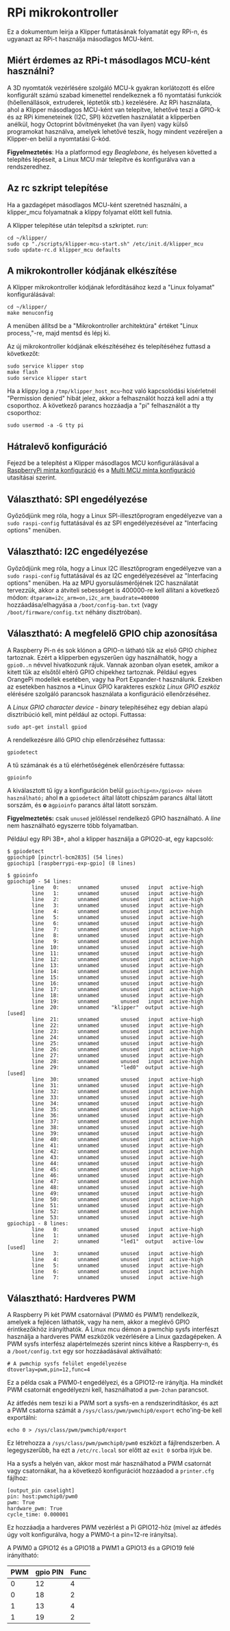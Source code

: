 # RPi mikrokontroller

Ez a dokumentum leírja a Klipper futtatásának folyamatát egy RPi-n, és ugyanazt az RPi-t használja másodlagos MCU-ként.

## Miért érdemes az RPi-t másodlagos MCU-ként használni?

A 3D nyomtatók vezérlésére szolgáló MCU-k gyakran korlátozott és előre konfigurált számú szabad kimenettel rendelkeznek a fő nyomtatási funkciók (hőellenállások, extruderek, léptetők stb.) kezelésére. Az RPi használata, ahol a Klipper másodlagos MCU-ként van telepítve, lehetővé teszi a GPIO-k és az RPi kimeneteinek (I2C, SPI) közvetlen használatát a klipperben anélkül, hogy Octoprint bővítményeket (ha van ilyen) vagy külső programokat használva, amelyek lehetővé teszik, hogy mindent vezéreljen a Klipper-en belül a nyomtatási G-kód.

**Figyelmeztetés**: Ha a platformod egy *Beaglebone*, és helyesen követted a telepítés lépéseit, a Linux MCU már telepítve és konfigurálva van a rendszeredhez.

## Az rc szkript telepítése

Ha a gazdagépet másodlagos MCU-ként szeretnéd használni, a klipper_mcu folyamatnak a klippy folyamat előtt kell futnia.

A Klipper telepítése után telepítsd a szkriptet. run:

```
cd ~/klipper/
sudo cp "./scripts/klipper-mcu-start.sh" /etc/init.d/klipper_mcu
sudo update-rc.d klipper_mcu defaults
```

## A mikrokontroller kódjának elkészítése

A Klipper mikrokontroller kódjának lefordításához kezd a "Linux folyamat" konfigurálásával:

```
cd ~/klipper/
make menuconfig
```

A menüben állítsd be a "Mikrokontroller architektúra" értéket "Linux process,"-re, majd mentsd és lépj ki.

Az új mikrokontroller kódjának elkészítéséhez és telepítéséhez futtasd a következőt:

```
sudo service klipper stop
make flash
sudo service klipper start
```

Ha a klippy.log a `/tmp/klipper_host_mcu`-hoz való kapcsolódási kísérletnél "Permission denied" hibát jelez, akkor a felhasználót hozzá kell adni a tty csoporthoz. A következő parancs hozzáadja a "pi" felhasználót a tty csoporthoz:

```
sudo usermod -a -G tty pi
```

## Hátralevő konfiguráció

Fejezd be a telepítést a Klipper másodlagos MCU konfigurálásával a [RaspberryPi minta konfiguráció](../config/sample-raspberry-pi.cfg) és a [Multi MCU minta konfiguráció](../config/sample-multi-mcu.cfg) utasításai szerint.

## Választható: SPI engedélyezése

Győződjünk meg róla, hogy a Linux SPI-illesztőprogram engedélyezve van a `sudo raspi-config` futtatásával és az SPI engedélyezésével az "Interfacing options" menüben.

## Választható: I2C engedélyezése

Győződjünk meg róla, hogy a Linux I2C illesztőprogram engedélyezve van a `sudo raspi-config` futtatásával és az I2C engedélyezésével az "Interfacing options" menüben. Ha az MPU gyorsulásmérőjének I2C használatát tervezzük, akkor a átviteli sebességet is 400000-re kell állítani a következő módon: `dtparam=i2c_arm=on,i2c_arm_baudrate=400000` hozzáadása/elhagyása a `/boot/config-ban.txt` (vagy `/boot/firmware/config.txt` néhány disztróban).

## Választható: A megfelelő GPIO chip azonosítása

A Raspberry Pi-n és sok klónon a GPIO-n látható tűk az első GPIO chiphez tartoznak. Ezért a klipperben egyszerűen úgy használhatók, hogy a `gpio0..n` névvel hivatkozunk rájuk. Vannak azonban olyan esetek, amikor a kitett tűk az elsőtől eltérő GPIO chipekhez tartoznak. Például egyes OrangePi modellek esetében, vagy ha Port Expander-t használunk. Ezekben az esetekben hasznos a *Linux GPIO karakteres eszköz *Linux GPIO eszköz* elérésére szolgáló parancsok használata a konfiguráció ellenőrzéséhez.

A *Linux GPIO character device - binary* telepítéséhez egy debian alapú disztribúció kell, mint például az octopi. Futtassa:

```
sudo apt-get install gpiod
```

A rendelkezésre álló GPIO chip ellenőrzéséhez futtassa:

```
gpiodetect
```

A tű számának és a tű elérhetőségének ellenőrzésére futtassa:

```
gpioinfo
```

A kiválasztott tű így a konfiguráción belül `gpiochip<n>/gpio<o> néven használható;` ahol **n** a `gpiodetect` által látott chipszám parancs által látott sorszám, és **o** a`gpioinfo` parancs által látott sorszám.

**Figyelmeztetés:** csak `unused` jelöléssel rendelkező GPIO használható. A *line* nem használható egyszerre több folyamatban.

Például egy RPi 3B+, ahol a klipper használja a GPIO20-at, egy kapcsoló:

```
$ gpiodetect
gpiochip0 [pinctrl-bcm2835] (54 lines)
gpiochip1 [raspberrypi-exp-gpio] (8 lines)

$ gpioinfo
gpiochip0 - 54 lines:
        line   0:      unnamed       unused   input  active-high
        line   1:      unnamed       unused   input  active-high
        line   2:      unnamed       unused   input  active-high
        line   3:      unnamed       unused   input  active-high
        line   4:      unnamed       unused   input  active-high
        line   5:      unnamed       unused   input  active-high
        line   6:      unnamed       unused   input  active-high
        line   7:      unnamed       unused   input  active-high
        line   8:      unnamed       unused   input  active-high
        line   9:      unnamed       unused   input  active-high
        line  10:      unnamed       unused   input  active-high
        line  11:      unnamed       unused   input  active-high
        line  12:      unnamed       unused   input  active-high
        line  13:      unnamed       unused   input  active-high
        line  14:      unnamed       unused   input  active-high
        line  15:      unnamed       unused   input  active-high
        line  16:      unnamed       unused   input  active-high
        line  17:      unnamed       unused   input  active-high
        line  18:      unnamed       unused   input  active-high
        line  19:      unnamed       unused   input  active-high
        line  20:      unnamed    "klipper"  output  active-high [used]
        line  21:      unnamed       unused   input  active-high
        line  22:      unnamed       unused   input  active-high
        line  23:      unnamed       unused   input  active-high
        line  24:      unnamed       unused   input  active-high
        line  25:      unnamed       unused   input  active-high
        line  26:      unnamed       unused   input  active-high
        line  27:      unnamed       unused   input  active-high
        line  28:      unnamed       unused   input  active-high
        line  29:      unnamed       "led0"  output  active-high [used]
        line  30:      unnamed       unused   input  active-high
        line  31:      unnamed       unused   input  active-high
        line  32:      unnamed       unused   input  active-high
        line  33:      unnamed       unused   input  active-high
        line  34:      unnamed       unused   input  active-high
        line  35:      unnamed       unused   input  active-high
        line  36:      unnamed       unused   input  active-high
        line  37:      unnamed       unused   input  active-high
        line  38:      unnamed       unused   input  active-high
        line  39:      unnamed       unused   input  active-high
        line  40:      unnamed       unused   input  active-high
        line  41:      unnamed       unused   input  active-high
        line  42:      unnamed       unused   input  active-high
        line  43:      unnamed       unused   input  active-high
        line  44:      unnamed       unused   input  active-high
        line  45:      unnamed       unused   input  active-high
        line  46:      unnamed       unused   input  active-high
        line  47:      unnamed       unused   input  active-high
        line  48:      unnamed       unused   input  active-high
        line  49:      unnamed       unused   input  active-high
        line  50:      unnamed       unused   input  active-high
        line  51:      unnamed       unused   input  active-high
        line  52:      unnamed       unused   input  active-high
        line  53:      unnamed       unused   input  active-high
gpiochip1 - 8 lines:
        line   0:      unnamed       unused   input  active-high
        line   1:      unnamed       unused   input  active-high
        line   2:      unnamed       "led1"  output   active-low [used]
        line   3:      unnamed       unused   input  active-high
        line   4:      unnamed       unused   input  active-high
        line   5:      unnamed       unused   input  active-high
        line   6:      unnamed       unused   input  active-high
        line   7:      unnamed       unused   input  active-high
```

## Választható: Hardveres PWM

A Raspberry Pi két PWM csatornával (PWM0 és PWM1) rendelkezik, amelyek a fejlécen láthatók, vagy ha nem, akkor a meglévő GPIO érintkezőkhöz irányíthatók. A Linux mcu démon a pwmchip sysfs interfészt használja a hardveres PWM eszközök vezérlésére a Linux gazdagépeken. A PWM sysfs interfész alapértelmezés szerint nincs kitéve a Raspberry-n, és a `/boot/config.txt` egy sor hozzáadásával aktiválható:

```
# A pwmchip sysfs felület engedélyezése
dtoverlay=pwm,pin=12,func=4
```

Ez a példa csak a PWM0-t engedélyezi, és a GPIO12-re irányítja. Ha mindkét PWM csatornát engedélyezni kell, használhatod a `pwm-2chan` parancsot.

Az átfedés nem teszi ki a PWM sort a sysfs-en a rendszerindításkor, és azt a PWM csatorna számát a `/sys/class/pwm/pwmchip0/export` echo'ing-be kell exportálni:

```
echo 0 > /sys/class/pwm/pwmchip0/export
```

Ez létrehozza a `/sys/class/pwm/pwmchip0/pwm0` eszközt a fájlrendszerben. A legegyszerűbb, ha ezt a `/etc/rc.local` sor előtt az `exit 0` sorba írjuk be.

Ha a sysfs a helyén van, akkor most már használhatod a PWM csatornát vagy csatornákat, ha a következő konfigurációt hozzáadod a `printer.cfg` fájlhoz:

```
[output_pin caselight]
pin: host:pwmchip0/pwm0
pwm: True
hardware_pwm: True
cycle_time: 0.000001
```

Ez hozzáadja a hardveres PWM vezérlést a Pi GPIO12-höz (mivel az átfedés úgy volt konfigurálva, hogy a PWM0-t a pin=12-re irányítsa).

A PWM0 a GPIO12 és a GPIO18 a PWM1 a GPIO13 és a GPIO19 felé irányítható:

| PWM | gpio PIN | Func |
| --- | --- | --- |
| 0 | 12 | 4 |
| 0 | 18 | 2 |
| 1 | 13 | 4 |
| 1 | 19 | 2 |
